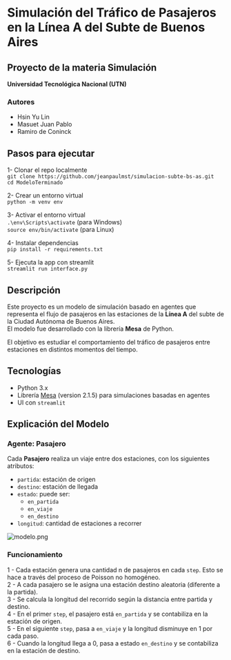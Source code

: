 
# Simulación del Tráfico de Pasajeros en la Línea A del Subte de Buenos Aires

## Proyecto de la materia Simulación  
**Universidad Tecnológica Nacional (UTN)**

### Autores
- Hsin Yu Lin  
- Masuet Juan Pablo  
- Ramiro de Coninck

## Pasos para ejecutar 
1- Clonar el repo localmente    
    ```git clone https://github.com/jeanpaulmst/simulacion-subte-bs-as.git```  
    ```cd ModeloTerminado```   

2- Crear un entorno virtual  
```python -m venv env``` 

3- Activar el entorno virtual  
```.\env\Scripts\activate``` (para Windows)  
```source env/bin/activate``` (para Linux)  


4- Instalar dependencias  
```pip install -r requirements.txt```  

5- Ejecuta la app con streamlit  
```streamlit run interface.py```  



## Descripción

Este proyecto es un modelo de simulación basado en agentes que representa el flujo de pasajeros en las estaciones de la **Línea A** del subte de la Ciudad Autónoma de Buenos Aires.  
El modelo fue desarrollado con la librería **Mesa** de Python.

El objetivo es estudiar el comportamiento del tráfico de pasajeros entre estaciones en distintos momentos del tiempo.


## Tecnologías

- Python 3.x
- Librería [Mesa](https://mesa.readthedocs.io/en/stable/) (version 2.1.5) para simulaciones basadas en agentes
- UI con `streamlit` 

## Explicación del Modelo

### Agente: Pasajero

Cada **Pasajero** realiza un viaje entre dos estaciones, con los siguientes atributos:

- `partida`: estación de origen
- `destino`: estación de llegada
- `estado`: puede ser:
  - `en_partida`
  - `en_viaje`
  - `en_destino`
- `longitud`: cantidad de estaciones a recorrer

![modelo.png](modelo.png)

### Funcionamiento

1 - Cada estación genera una cantidad n de pasajeros en cada `step`. Esto se hace a través del proceso de Poisson no homogéneo.  
2 - A cada pasajero se le asigna una estación destino aleatoria (diferente a la partida).  
3 - Se calcula la longitud del recorrido según la distancia entre partida y destino.  
4 - En el primer `step`, el pasajero está `en_partida` y se contabiliza en la estación de origen.  
5 - En el siguiente `step`, pasa a `en_viaje` y la longitud disminuye en 1 por cada paso.  
6 - Cuando la longitud llega a 0, pasa a estado `en_destino` y se contabiliza en la estación de destino.



